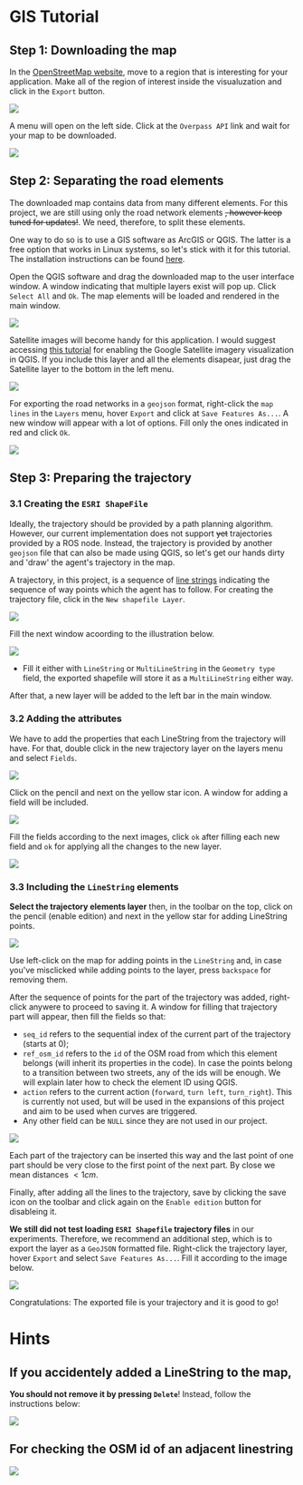GIS Tutorial
============

Step 1: Downloading the map
-------------
In the [OpenStreetMap website](https://openstreetmap.org), move to a region that is interesting for your application. Make all of the region of interest inside the visualuzation and click in the `Export` button.

![](osm_hints_1.png)

A menu will open on the left side. Click at the `Overpass API` link and wait for your map to be downloaded.

![](osm_hints_2.png)

Step 2: Separating the road elements
-------------
The downloaded map contains data from many different elements. For this project, we are still using only the road network elements ~~, however keep tuned for updates!~~. We need, therefore, to split these elements.

One way to do so is to use a GIS software as ArcGIS or QGIS. The latter is a free option that works in Linux systems, so let's stick with it for this tutorial. The installation instructions can be found [here](https://www.qgis.org/en/site/forusers/alldownloads.html).

Open the QGIS software and drag the downloaded map to the user interface window. A window indicating that multiple layers exist will pop up. Click `Select All` and `Ok`. The map elements will be loaded and rendered in the main window.

![](qgis_hints_1.png)

Satellite images will become handy for this application. I would suggest accessing [this tutorial](https://opensourceoptions.com/blog/how-to-add-google-satellite-imagery-and-google-maps-to-qgis/) for enabling the Google Satellite imagery visualization in QGIS. If you include this layer and all the elements disapear, just drag the Satellite layer to the bottom in the left menu.

![](qgis_hints_2.png)

For exporting the road networks in a `geojson` format, right-click the `map lines` in the `Layers` menu, hover `Export` and click at `Save Features As...`. A new window will appear with a lot of options. Fill only the ones indicated in red and click `Ok`.

![](qgis_hints_3.png)

Step 3: Preparing the trajectory
-------------

### 3.1 Creating the `ESRI ShapeFile`
Ideally, the trajectory should be provided by a path planning algorithm. However, our current implementation does not support ~~yet~~ trajectories provided by a ROS node. Instead, the trajectory is provided by another `geojson` file that can also be made using QGIS, so let's get our hands dirty and 'draw' the agent's trajectory in the map.

A trajectory, in this project, is a sequence of [line strings](https://shapely.readthedocs.io/en/stable/manual.html#linestrings) indicating the sequence of way points which the agent has to follow. For creating the trajectory file, click in the `New shapefile Layer`. 

![](qgis_hints_4.png)

Fill the next window acoording to the illustration below.

![](qgis_hints_5.png)
* Fill it either with `LineString` or `MultiLineString` in the `Geometry type` field, the exported shapefile will store it as a `MultiLineString` either way.

After that, a new layer will be added to the left bar in the main window. 


### 3.2 Adding the attributes
We have to add the properties that each LineString from the trajectory will have. For that, double click in the new trajectory layer on the layers menu and select `Fields`.

![](qgis_hints_6.png)

Click on the pencil and next on the yellow star icon. A window for adding a field will be included.

![](qgis_hints_7.png)

Fill the fields according to the next images, click `ok` after filling each new field and `ok` for applying all the changes to the new layer.

![](qgis_hints_8.png)


### 3.3 Including the `LineString` elements
**Select the trajectory elements layer** then, in the toolbar on the top, click on the pencil (enable edition) and next in the yellow star for adding LineString points.

![](qgis_hints_9.png)

Use left-click on the map for adding points in the `LineString` and, in case you've misclicked while adding points to the layer, press `backspace` for removing them.

After the sequence of points for the part of the trajectory was added, right-click anywere to proceed to saving it. A window for filling that trajectory part will appear, then fill the fields so that:
* `seq_id` refers to the sequential index of the current part of the trajectory (starts at 0);
* `ref_osm_id` refers to the `id` of the OSM road from which this element belongs (will inherit its properties in the code). In case the points belong to a transition between two streets, any of the ids will be enough. We will explain later how to check the element ID using QGIS.
* `action` refers to the current action (`forward`, `turn left`, `turn_right`). This is currently not used, but will be used in the expansions of this project and aim to be used when curves are triggered.
* Any other field can be `NULL` since they are not used in our project.

![](qgis_hints_10.png)


Each part of the trajectory can be inserted this way and the last point of one part should be very close to the first point of the next part. By close we mean distances $<1cm$.

Finally, after adding all the lines to the trajectory, save by clicking the save icon on the toolbar and click again on the `Enable edition` button for disableing it.

**We still did not test loading `ESRI Shapefile` trajectory files** in our experiments. Therefore, we recommend an additional step, which is to export the layer as a `GeoJSON` formatted file. Right-click the trajectory layer, hover `Export` and select `Save Features As...`. Fill it according to the image below.

![](qgis_hints_11.png)

Congratulations: The exported file is your trajectory and it is good to go!

# Hints


## If you accidentely added a LineString to the map, 
**You should not remove it by pressing `Delete`**! Instead, follow the instructions below:

![](qgis_hints_12.png)


## For checking the OSM id of an adjacent linestring

![](qgis_hints_13.png)